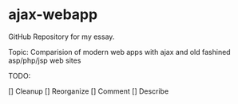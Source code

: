 ajax-webapp
===========

GitHub Repository for my essay.

Topic: Comparision of modern web apps with ajax and old fashined asp/php/jsp web sites



TODO:

[] Cleanup
[] Reorganize
[] Comment
[] Describe